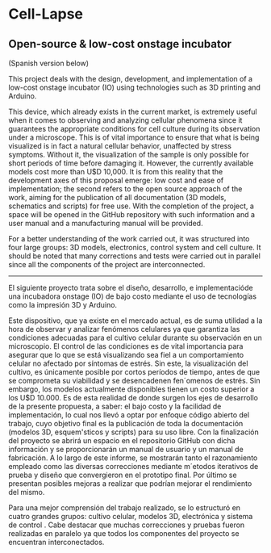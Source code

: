 # Cell-Lapse
Open-source &amp; low-cost onstage incubator
----------------------
(Spanish version below)

This project deals with the design, development, and implementation of a low-cost onstage incubator (IO) using technologies such as 3D printing and Arduino.

This device, which already exists in the current market, is extremely useful when it comes to observing and analyzing cellular phenomena since it guarantees the appropriate
conditions for cell culture during its observation under a microscope. This is of vital importance to ensure that what is being visualized is in fact a natural cellular behavior, unaffected by stress symptoms. Without it, the visualization of the sample is only possible for short periods of time before damaging it.
However, the currently available models cost more than U$D 10,000. It is from this reality that the development axes of this proposal emerge: low cost and ease of implementation; the second refers to the open source approach of the work, aiming for the publication of all documentation (3D models, schematics and scripts) for free use. With the completion of the project, a space will be opened in the GitHub repository with such information and a user manual and a manufacturing manual will be provided.

For a better understanding of the work carried out, it was structured into four large groups: 3D models, electronics, control system and cell culture. It should be noted that many corrections and tests were carried out in parallel since all the components of the project are interconnected.

-------------------------------------------------
El siguiente proyecto trata sobre el diseño, desarrollo, e implementacióde una incubadora onstage (IO) de bajo costo mediante el uso de tecnologías como la impresión 3D y Arduino. 

Este dispositivo, que ya existe en el mercado actual, es de suma utilidad a la hora de observar y analizar fenómenos celulares ya que garantiza las condiciones adecuadas para el cultivo celular durante su observación en un microscopio. El control de las condiciones es de vital importancia para asegurar que lo que se está visualizando sea fiel a un comportamiento celular no afectado por síntomas de estrés. Sin este, la visualización del cultivo, es únicamente posible por cortos períodos de tiempo, antes de que se comprometa su viabilidad y se desencadenen fen´omenos de estrés. Sin embargo, los modelos actualmente disponibles tienen un costo superior a los U$D 10.000. Es de esta realidad de donde surgen los ejes de desarrollo de la presente propuesta, a saber: el bajo costo y la facilidad de implementación, lo cual nos llevó a optar por enfoque código abierto del trabajo, cuyo objetivo final es la publicación de toda la documentación (modelos 3D, esquem'sticos y scripts) para su uso libre. Con la finalización del proyecto se abrirá un espacio en el repositorio GitHub con dicha información y se proporcionarán un manual de usuario y un manual de fabricación. A lo largo de este informe, se mostrarán tanto el razonamiento empleado como las diversas correcciones mediante m´etodos iterativos de prueba y diseño que convergieron en el prototipo final. Por último se presentan posibles mejoras a realizar que podrían mejorar el rendimiento del mismo. 

Para una mejor comprensión del trabajo realizado, se lo estructuró en cuatro grandes grupos: cultivo celular, modelos 3D, electrónica y sistema de control . Cabe destacar que muchas correcciones y pruebas fueron realizadas en paralelo ya que todos los componentes del proyecto se encuentran interconectados.
